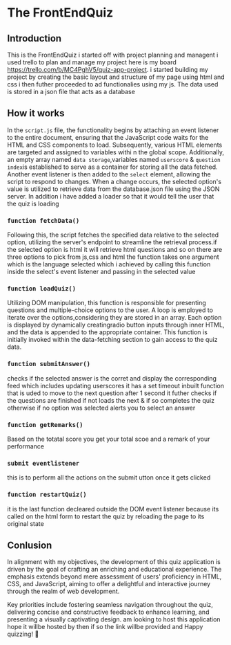 # The FrontEndQuiz

## Introduction

This is the FrontEndQuiz i started off with project planning and managent
i used trello to plan and manage my project here is my board
https://trello.com/b/MC4PghV5/quiz-app-project. i started building my
project by creating the basic layout and structure of my page using html
and css i then futher proceeded to ad functionalies using my js.
The data used is stored in a json file that acts as a database

## How it works

In the `script.js` file, the functionality begins by attaching an
event listener to the entire document, ensuring that the JavaScript
code waits for the HTML and CSS components to load. Subsequently,
various HTML elements are targeted and assigned to variables withi
n the global scope.
Additionally, an empty array named `data storage`,variables named
`userscore` & `question index`is established to
serve as a container for storing all the data fetched. Another
event listener is then added to the `select` element, allowing
the script to respond to changes. When a change occurs, the selected
option's value is utilized to retrieve data from the database.json file
using the JSON server.
In addition i have added a loader so that it  would tell the user that the quiz is loading

### `function fetchData()`

Following this, the script fetches the specified data relative to the
selected option, utilizing the server's endpoint to streamline the
retrieval process.if the selected option is html it will retrieve html
questions and so on there are three options to pick from js,css and html
the function takes one argument which is the language selected which i achieved
by calling this function inside the select's event listener and passing in the
selected value

### `function loadQuiz()`

Utilizing DOM manipulation, this function is responsible for presenting questions
and multiple-choice options to the user. A loop is employed to iterate over the
options,considering they are stored in an array. Each option is displayed by dynamically
creatingradio button inputs through inner HTML, and the data is appended to the appropriate
container. This function is initially invoked within the data-fetching section to gain
access to the quiz data.

### `function submitAnswer()`

checks if the selected answer is the corret and display the corresponding feed
which includes updating userscores
it has a set timeout inbuilt function that is uded to move to the next question
after 1 second
it futher checks if the questions are finished if not loads the next & if so
completes the quiz
otherwise if no option was selected alerts you to select an answer

### `function getRemarks()`

Based on the totatal score you get your total scoe and a remark of
your performance

### `submit eventlistener`

this is to perform all the actions on the submit utton once it gets clicked

### `function restartQuiz()`

it is the last function decleared outside the DOM event listener because its called on the
html form to restart the quiz by reloading the page to its original state

## Conlusion

In alignment with my objectives, the development of this quiz application is driven by the goal of crafting an enriching and educational experience. The emphasis extends beyond mere assessment of users' proficiency in HTML, CSS, and JavaScript, aiming to offer a delightful and interactive journey through the realm of web development.

Key priorities include fostering seamless navigation throughout the quiz, delivering concise and constructive feedback to enhance learning, and presenting a visually captivating design.
am looking to host this application hope it willbe hosted by then if so the link willbe provided and
Happy quizzing! 🚀
